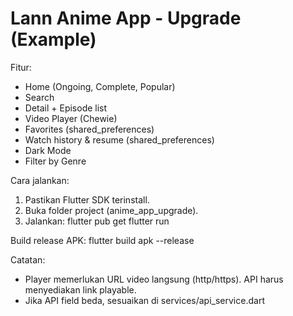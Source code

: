 Lann Anime App - Upgrade (Example)
=================================

Fitur:
- Home (Ongoing, Complete, Popular)
- Search
- Detail + Episode list
- Video Player (Chewie)
- Favorites (shared_preferences)
- Watch history & resume (shared_preferences)
- Dark Mode
- Filter by Genre

Cara jalankan:
1. Pastikan Flutter SDK terinstall.
2. Buka folder project (anime_app_upgrade).
3. Jalankan:
   flutter pub get
   flutter run

Build release APK:
   flutter build apk --release

Catatan:
- Player memerlukan URL video langsung (http/https). API harus menyediakan link playable.
- Jika API field beda, sesuaikan di services/api_service.dart
